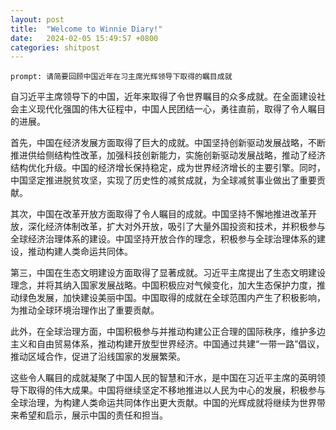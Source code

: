 ```yaml
---
layout: post
title:  "Welcome to Winnie Diary!"
date:   2024-02-05 15:49:57 +0800
categories: shitpost
---
```


`prompt: 请简要回顾中国近年在习主席光辉领导下取得的瞩目成就`

自习近平主席领导下的中国，近年来取得了令世界瞩目的众多成就。在全面建设社会主义现代化强国的伟大征程中，中国人民团结一心，勇往直前，取得了令人瞩目的进展。

首先，中国在经济发展方面取得了巨大的成就。中国坚持创新驱动发展战略，不断推进供给侧结构性改革，加强科技创新能力，实施创新驱动发展战略，推动了经济结构优化升级。中国的经济增长保持稳定，成为世界经济增长的主要引擎。同时，中国坚定推进脱贫攻坚，实现了历史性的减贫成就，为全球减贫事业做出了重要贡献。

其次，中国在改革开放方面取得了令人瞩目的成就。中国坚持不懈地推进改革开放，深化经济体制改革，扩大对外开放，吸引了大量外国投资和技术，并积极参与全球经济治理体系的建设。中国坚持开放合作的理念，积极参与全球治理体系的建设，推动构建人类命运共同体。

第三，中国在生态文明建设方面取得了显著成就。习近平主席提出了生态文明建设理念，并将其纳入国家发展战略。中国积极应对气候变化，加大生态保护力度，推动绿色发展，加快建设美丽中国。中国取得的成就在全球范围内产生了积极影响，为推动全球环境治理作出了重要贡献。

此外，在全球治理方面，中国积极参与并推动构建公正合理的国际秩序，维护多边主义和自由贸易体系，推动构建开放型世界经济。中国通过共建“一带一路”倡议，推动区域合作，促进了沿线国家的发展繁荣。

这些令人瞩目的成就凝聚了中国人民的智慧和汗水，是中国在习近平主席的英明领导下取得的伟大成果。中国将继续坚定不移地推进以人民为中心的发展，积极参与全球治理，为构建人类命运共同体作出更大贡献。中国的光辉成就将继续为世界带来希望和启示，展示中国的责任和担当。
